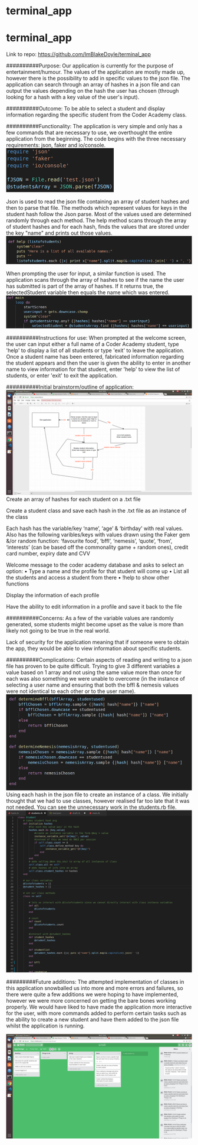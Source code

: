 # terminal_app
# terminal_app

Link to repo: https://github.com/ImBlakeDoyle/terminal_app

##########Purpose: 
Our application is currently for the purpose of entertainment/humour. The values of the application are mostly made up, however there is the possibility to add in specific values to the json file. The application can search through an array of hashes in a json file and can output the values depending on the hash the user has chosen (through looking for a hash with a key value of the user's input).

##########Outcome: 
To be able to select a student and display information regarding the specific student from the Coder Academy class.

##########Functionality: 
The application is very simple and only has a few commands that are necessary to use, we overthought the entire application from the beginning. The code begins with the three necessary requirements: json, faker and io/console.
![require](docs/require.png)

Json is used to read the json file containing an array of student hashes and then to parse that file. 
The methods which represent values for keys in the student hash follow the Json parse. Most of the values used are determined randomly through each method. The help method scans through the array of student hashes and for each hash, finds the values that are stored under the key "name" and prints out those values.
![listnames](docs/listnames.png)

When prompting the user for input, a similar function is used. The application scans through the array of hashes to see if the name the user has submitted is part of the array of hashes. If it returns true, the selectedStudent variable then equals the name which was entered.
![selectuser](docs/selectuser.png)

##########Instructions for use: 
When prompted at the welcome screen, the user can input either a full name of a Coder Academy student, type 'help' to display a list of all students or type 'exit' to leave the application. Once a student name has been entered, fabricated information regarding the student appears and then the user is given the ability to enter in another name to view information for that student, enter 'help' to view the list of students, or enter 'exit' to exit the application.

##########Initial brainstorm/outline of application:
![workflow](docs/workflow.png)
Create an array of hashes for each student on a .txt file

Create a student class and save each hash in the .txt file as an instance of the class

Each hash has the variable/key ‘name’, ‘age’ & ‘birthday’ with real values. Also has the following varibles/keys with values drawn using the Faker gem &/or random function: ‘favourite food’, ‘bffl’, ‘nemesis’, ‘quote’, ‘from’,  ‘interests’ (can be based off the commonality game + random ones), credit card number, expiry date and CVV

Welcome message to the coder academy database and asks to select an option:
    • Type a name and the profile for that student will come up
    • List all the students and access a student from there
    • !help to show other functions

Display the information of each profile

Have the ability to edit information in a profile and save it back to the file

##########Concerns:
As a few of the variable values are randomly generated, some students might become upset as the value is more than likely not going to be true in the real world.

Lack of security for the application meaning that if someone were to obtain the app, they would be able to view information about specific students.

##########Complications:
Certain aspects of reading and writing to a json file has proven to be quite difficult. 
Trying to give 3 different variables a value based on 1 array and not using the same value more than once for each was also something we were unable to overcome (in the instance of selecting a user name and ensuring that both the bffl & nemesis values were not identical to each other or to the user name).
![bfflnemesis](docs/bfflnemesis.png)
Using each hash in the json file to create an instance of a class.
We initially thought that we had to use classes, however realised far too late that it was not needed. You can see the unnecessary work in the students.rb file.
![studentsfile](docs/studentsfile.png)

#########Future additions:
The attempted implementation of classes in this application snowballed us into more and more errors and failures, so there were quite a few additions we were hoping to have implemented, however we were more concerned on getting the bare bones working properly. We would have liked to have made the application more interactive for the user, with more commands added to perform certain tasks such as the ability to create a new student and have them added to the json file whilst the application is running.

![trello](docs/trello.png)





